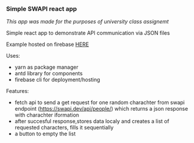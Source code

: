### Simple SWAPI react app

*This app was made for the purposes of university class assignemt*

Simple react app to demonstrate API communication via JSON files

Example hosted on firebase [HERE](https://xml-project-52913.web.app/)

Uses:
- yarn as package manager
- antd library for components
- firebase cli for deployment/hosting

Features: 
- fetch api to send a get request for one random charachter from swapi endpoint (https://swapi.dev/api/people/) which returns a json response with charachter iformation
- after succesful response,stores data localy and creates a list of requested characters, fills it sequentially
- a button to empty the list
